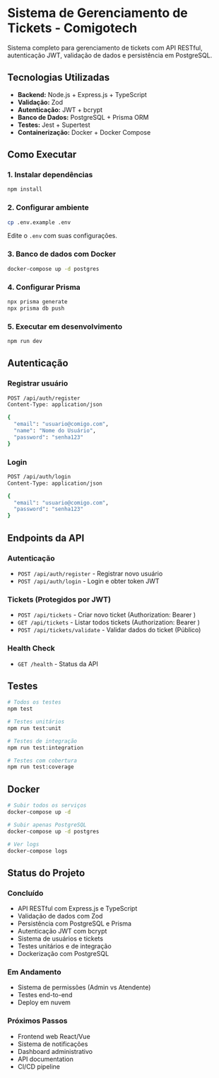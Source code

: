 # Sistema de Gerenciamento de Tickets - Comigotech

Sistema completo para gerenciamento de tickets com API RESTful, autenticação JWT, validação de dados e persistência em PostgreSQL.

## Tecnologias Utilizadas

- **Backend:** Node.js + Express.js + TypeScript
- **Validação:** Zod
- **Autenticação:** JWT + bcrypt
- **Banco de Dados:** PostgreSQL + Prisma ORM
- **Testes:** Jest + Supertest
- **Containerização:** Docker + Docker Compose

## Como Executar

### 1. Instalar dependências
```bash
npm install
```

### 2. Configurar ambiente
```bash
cp .env.example .env
```
Edite o `.env` com suas configurações.

### 3. Banco de dados com Docker
```bash
docker-compose up -d postgres
```

### 4. Configurar Prisma
```bash
npx prisma generate
npx prisma db push
```

### 5. Executar em desenvolvimento
```bash
npm run dev
```

## Autenticação

### Registrar usuário
```bash
POST /api/auth/register
Content-Type: application/json

{
  "email": "usuario@comigo.com",
  "name": "Nome do Usuário",
  "password": "senha123"
}
```

### Login
```bash
POST /api/auth/login
Content-Type: application/json

{
  "email": "usuario@comigo.com",
  "password": "senha123"
}
```

## Endpoints da API

### Autenticação
- `POST /api/auth/register` - Registrar novo usuário  
- `POST /api/auth/login` - Login e obter token JWT  

### Tickets (Protegidos por JWT)
- `POST /api/tickets` - Criar novo ticket (Authorization: Bearer <token>)  
- `GET /api/tickets` - Listar todos tickets (Authorization: Bearer <token>)  
- `POST /api/tickets/validate` - Validar dados do ticket (Público)  

### Health Check
- `GET /health` - Status da API  

## Testes
```bash
# Todos os testes
npm test

# Testes unitários
npm run test:unit

# Testes de integração
npm run test:integration

# Testes com cobertura
npm run test:coverage
```

## Docker
```bash
# Subir todos os serviços
docker-compose up -d

# Subir apenas PostgreSQL
docker-compose up -d postgres

# Ver logs
docker-compose logs
```

## Status do Projeto

### Concluído
- API RESTful com Express.js e TypeScript  
- Validação de dados com Zod  
- Persistência com PostgreSQL e Prisma  
- Autenticação JWT com bcrypt  
- Sistema de usuários e tickets  
- Testes unitários e de integração  
- Dockerização com PostgreSQL  

### Em Andamento
- Sistema de permissões (Admin vs Atendente)  
- Testes end-to-end  
- Deploy em nuvem  

### Próximos Passos
- Frontend web React/Vue  
- Sistema de notificações  
- Dashboard administrativo  
- API documentation  
- CI/CD pipeline  


